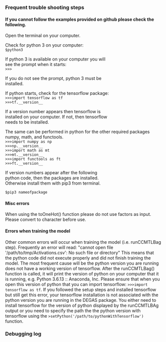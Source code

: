 ### Frequent trouble shooting steps
#### If you cannot follow the examples provided on github please check the following.  
  
Open the terminal on your computer.
  
Check for python 3 on your computer:  
``$python3``   

If python 3 is available on your computer you will  
see the prompt when it starts:  
``>>>``  
  
If you do not see the prompt, python 3 must be  
installed.  
  
If python starts, check for the tensorflow package:  
``>>>import tensorflow as tf``  
``>>>tf.__version__``  

If a version number appears then tensorflow is  
installed on your computer. If not, then tensorflow  
needs to be installed.

The same can be performed in python for the other
required packages numpy, math, and functools.  
``>>>import numpy as np``  
``>>>np.__version__``  
``>>>import math as mt``  
``>>>mt.__version__``  
``>>>import functools as ft``  
``>>>ft.__version__``  
  
If version numbers appear after the following  
python code, then the packages are installed.  
Otherwise install them with pip3 from terminal.  
  
``$pip3 nameofpackage``

#### Misc errors
When using the toOneHot() function please do not use factors as input. Please convert to character before use.

#### Errors when training the model
Other common errors will occur when training the model (i.e. runCCMTLBag step). Frequently an error will read:
"cannot open file '/path/to/tmp/Activations.csv': No such file or directory" This means that the python code did
not execute properly and did not finish training the model. The most frequent cause will be the python version you
are running does not have a working version of tensorflow. After the runCCMTLBag() function is called, it will print
the version of python on your computer that it is running, e.g. Python 3.6.13 :: Anaconda, Inc. Please ensure that 
when you open this version of python that you can import tensorflow: ``>>>import tensorflow as tf``. If you followed 
the setup steps and installed tensorflow but still get this error, your tensorflow installation is not
associated with the python version you are running in the DEGAS package. You either need to install tensorflow for the version
of python displayed by the runCCMTLBAg output or you need to specify the path the the python version with tensorflow using the
``>setPython('/path/to/pythonWithTensorflow')`` function.
 
### Debugging log
